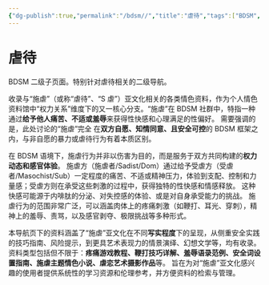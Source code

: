 ```yaml
---
{"dg-publish":true,"permalink":"/bdsm//","title":"虐待","tags":["BDSM","施虐","虐待"]}
---
```



# 虐待

BDSM 二级子页面。特别针对虐待相关的二级导航。

收录与“施虐”（或称“虐待”、“S 虐”）亚文化相关的各类情色资料，作为个人情色资料馆中“权力关系”维度下的又一核心分支。“施虐”在 BDSM 社群中，特指一种通过**给予他人痛苦、不适或羞辱**来获得性快感和心理满足的性偏好。 需要强调的是，此处讨论的“施虐”完全 在**双方自愿、知情同意、且安全可控**的 BDSM 框架之内，与非自愿的暴力或虐待行为有着本质区别。

在 BDSM 语境下，施虐行为并非以伤害为目的，而是服务于双方共同构建的**权力动态和感官体验**。 施虐方（施虐者/Sadist/Dom）通过给予受虐方（受虐者/Masochist/Sub）一定程度的痛苦、不适或精神压力，体验到支配、控制和力量感；受虐方则在承受这些刺激的过程中，获得独特的性快感和情感释放。 这种快感可能源于内啡肽的分泌、对失控感的体验、或是对自身承受能力的挑战。 施虐行为的范围非常广泛，可以涵盖肉体上的疼痛刺激（如鞭打、耳光、穿刺），精神上的羞辱、责骂，以及感官剥夺、极限挑战等多种形式。

本导航页下的资料涵盖了“施虐”亚文化在不同**写实程度**下的呈现，从侧重安全实践的技巧指南、风险提示，到更具艺术表现力的情景演绎、幻想文学等，均有收录。 资料类型包括但不限于：**疼痛游戏教程、鞭打技巧详解、羞辱语录范例、安全词设置指南、施虐主题情色小说、虐恋艺术摄影作品**等。 旨在为对“施虐”亚文化感兴趣的使用者提供系统性的学习资源和伦理参考，并方便资料的检索与管理。
